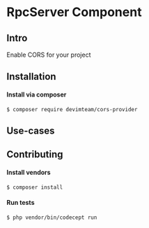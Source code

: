 # RpcServer Component

## Intro

Enable CORS for your project

## Installation

#### Install via composer

```
$ composer require devimteam/cors-provider
```

## Use-cases

## Contributing

#### Install vendors

```
$ composer install
```

#### Run tests

```
$ php vendor/bin/codecept run
```
